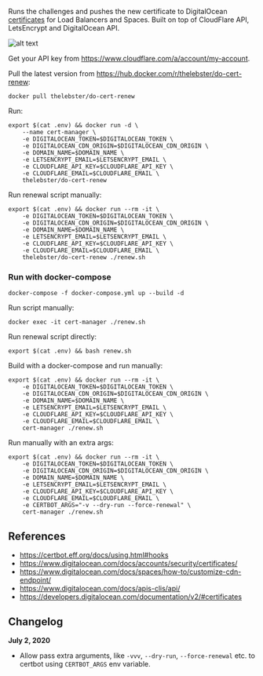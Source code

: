 Runs the challenges and pushes the new certificate to DigitalOcean [certificates](https://www.digitalocean.com/docs/accounts/security/certificates/) for Load Balancers and Spaces. Built on top of CloudFlare API, LetsEncrypt and DigitalOcean API.

![alt text][screenshot]

Get your API key from https://www.cloudflare.com/a/account/my-account.

Pull the latest version from https://hub.docker.com/r/thelebster/do-cert-renew:
```
docker pull thelebster/do-cert-renew
```

Run:
```
export $(cat .env) && docker run -d \
    --name cert-manager \
    -e DIGITALOCEAN_TOKEN=$DIGITALOCEAN_TOKEN \
    -e DIGITALOCEAN_CDN_ORIGIN=$DIGITALOCEAN_CDN_ORIGIN \
    -e DOMAIN_NAME=$DOMAIN_NAME \
    -e LETSENCRYPT_EMAIL=$LETSENCRYPT_EMAIL \
    -e CLOUDFLARE_API_KEY=$CLOUDFLARE_API_KEY \
    -e CLOUDFLARE_EMAIL=$CLOUDFLARE_EMAIL \
    thelebster/do-cert-renew
```

Run renewal script manually:
```
export $(cat .env) && docker run --rm -it \
    -e DIGITALOCEAN_TOKEN=$DIGITALOCEAN_TOKEN \
    -e DIGITALOCEAN_CDN_ORIGIN=$DIGITALOCEAN_CDN_ORIGIN \
    -e DOMAIN_NAME=$DOMAIN_NAME \
    -e LETSENCRYPT_EMAIL=$LETSENCRYPT_EMAIL \
    -e CLOUDFLARE_API_KEY=$CLOUDFLARE_API_KEY \
    -e CLOUDFLARE_EMAIL=$CLOUDFLARE_EMAIL \
    thelebster/do-cert-renew ./renew.sh
```

### Run with docker-compose
```
docker-compose -f docker-compose.yml up --build -d
```

Run script manually:
```
docker exec -it cert-manager ./renew.sh
```

Run renewal script directly:
```
export $(cat .env) && bash renew.sh
```

Build with a docker-compose and run manually:
```
export $(cat .env) && docker run --rm -it \
    -e DIGITALOCEAN_TOKEN=$DIGITALOCEAN_TOKEN \
    -e DIGITALOCEAN_CDN_ORIGIN=$DIGITALOCEAN_CDN_ORIGIN \
    -e DOMAIN_NAME=$DOMAIN_NAME \
    -e LETSENCRYPT_EMAIL=$LETSENCRYPT_EMAIL \
    -e CLOUDFLARE_API_KEY=$CLOUDFLARE_API_KEY \
    -e CLOUDFLARE_EMAIL=$CLOUDFLARE_EMAIL \
    cert-manager ./renew.sh
```

Run manually with an extra args:
```
export $(cat .env) && docker run --rm -it \
    -e DIGITALOCEAN_TOKEN=$DIGITALOCEAN_TOKEN \
    -e DIGITALOCEAN_CDN_ORIGIN=$DIGITALOCEAN_CDN_ORIGIN \
    -e DOMAIN_NAME=$DOMAIN_NAME \
    -e LETSENCRYPT_EMAIL=$LETSENCRYPT_EMAIL \
    -e CLOUDFLARE_API_KEY=$CLOUDFLARE_API_KEY \
    -e CLOUDFLARE_EMAIL=$CLOUDFLARE_EMAIL \
    -e CERTBOT_ARGS="-v --dry-run --force-renewal" \
    cert-manager ./renew.sh
```

## References

* https://certbot.eff.org/docs/using.html#hooks
* https://www.digitalocean.com/docs/accounts/security/certificates/
* https://www.digitalocean.com/docs/spaces/how-to/customize-cdn-endpoint/
* https://www.digitalocean.com/docs/apis-clis/api/
* https://developers.digitalocean.com/documentation/v2/#certificates

## Changelog

**July 2, 2020**
* Allow pass extra arguments, like `-vvv`, `--dry-run`, `--force-renewal` etc. to certbot using `CERTBOT_ARGS` env variable.

[screenshot]: https://s.lebster.me/github/do-cert-manager.png "DigitalOcean: Certificates for Load Balancers and Spaces"
